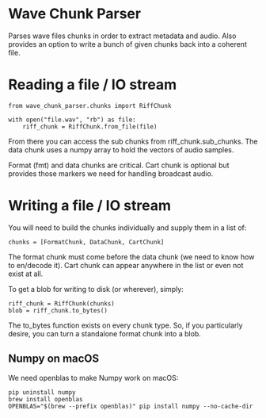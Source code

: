 # Wave Chunk Parser

Parses wave files chunks in order to extract metadata and audio. Also provides an option to write a bunch of given chunks back into a coherent file.

# Reading a file / IO stream

    from wave_chunk_parser.chunks import RiffChunk

    with open("file.wav", "rb") as file:
        riff_chunk = RiffChunk.from_file(file)

From there you can access the sub chunks from riff_chunk.sub_chunks. The data chunk uses a numpy array to hold the vectors of audio samples.

Format (fmt) and data chunks are critical. Cart chunk is optional but provides those markers we need for handling broadcast audio.

# Writing a file / IO stream

You will need to build the chunks individually and supply them in a list of:

    chunks = [FormatChunk, DataChunk, CartChunk]

The format chunk must come before the data chunk (we need to know how to en/decode it). Cart chunk can appear anywhere in the list or even not exist at all.

To get a blob for writing to disk (or wherever), simply:

    riff_chunk = RiffChunk(chunks)
    blob = riff_chunk.to_bytes()

The to_bytes function exists on every chunk type. So, if you particularly desire, you can turn a standalone format chunk into a blob.

## Numpy on macOS

We need openblas to make Numpy work on macOS:

    pip uninstall numpy
    brew install openblas
    OPENBLAS="$(brew --prefix openblas)" pip install numpy --no-cache-dir